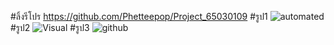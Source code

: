 #ลิ้งรีโปร
https://github.com/Phetteepop/Project_65030109
#รูป1
![automated](https://github.com/Phetteepop/COM-LAB-I-LabSheet-Week-15/assets/144197367/8b6c2a23-fc7f-4070-a101-09be33b9e8e7)
#รูป2
![Visual](https://github.com/Phetteepop/COM-LAB-I-LabSheet-Week-15/assets/144197367/a22035b3-874e-4355-91e5-a6ba618a899b)
#รูป3
![github](https://github.com/Phetteepop/COM-LAB-I-LabSheet-Week-15/assets/144197367/a6ba87be-a4dd-4967-91d7-edbf13b421c7)
